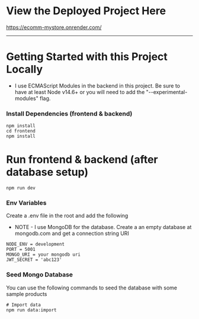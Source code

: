 # View the Deployed Project Here

https://ecomm-mystore.onrender.com/

---

# Getting Started with this Project Locally

- I use ECMAScript Modules in the backend in this project. Be sure to have at least Node v14.6+ or you will need to add the "--experimental-modules" flag.

### Install Dependencies (frontend & backend)

```
npm install
cd frontend
npm install
```

# Run frontend & backend (after database setup)

```
npm run dev
```

### Env Variables

Create a .env file in the root and add the following

- NOTE - I use MongoDB for the database. Create a an empty database at mongodb.com and get a connection string URI

```
NODE_ENV = development
PORT = 5001
MONGO_URI = your mongodb uri
JWT_SECRET = 'abc123'

```

### Seed Mongo Database

You can use the following commands to seed the database with some sample products

```
# Import data
npm run data:import
```

```

```
